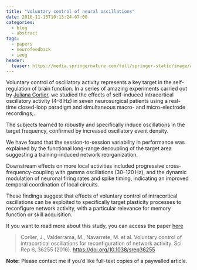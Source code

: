 ```yaml
---
title: "Voluntary control of neural oscillations"
date: 2016-11-15T10:13:24-07:00
categories:
  - blog
  - abstract
tags:
  - papers
  - neurofeedback
  - ieeg
header:
  teaser: https://media.springernature.com/full/springer-static/image/art%3A10.1038%2Fsrep36255/MediaObjects/41598_2016_Article_BFsrep36255_Fig1_HTML.jpg?as=webp
---
```


Voluntary control of oscillatory activity represents a key target in the self-regulation of brain function. In a series of amazing experiments carried out by [Juliana Corlier](https://scholar.google.com/citations?user=rr5nHgoAAAAJ&hl=en), we studied the effects of self-induced intracortical oscillatory activity (4–8 Hz) in seven neurosurgical patients using a real-time closed-loop paradigm and simultaneous macro- and micro-electrode recordings,. 

The subjects learned to robustly and specifically induce oscillations in the target frequency, confirmed by increased oscillatory event density. 

We have found that the session-to-session variability in performance was explained by the functional long-range decoupling of the target area suggesting a training-induced network reorganization. 

Downstream effects on more local activities included progressive cross-frequency-coupling with gamma oscillations (30–120 Hz), and the dynamic modulation of neuronal firing rates and spike timing, indicating an improved temporal coordination of local circuits. 

These findings suggest that effects of voluntary control of intracortical oscillations can be exploited to specifically target plasticity processes to reconfigure network activity, with a particular relevance for memory function or skill acquisition.


If you want to read more about this study, you can access the paper [here](https://www.nature.com/articles/srep36255)

> Corlier, J., Valderrama, M., Navarrete, M. et al. Voluntary control of intracortical oscillations for reconfiguration of network activity. Sci Rep 6, 36255 (2016). https://doi.org/10.1038/srep36255

**Note:** Please contact me if you’d like full-text copies of a paywalled article.

